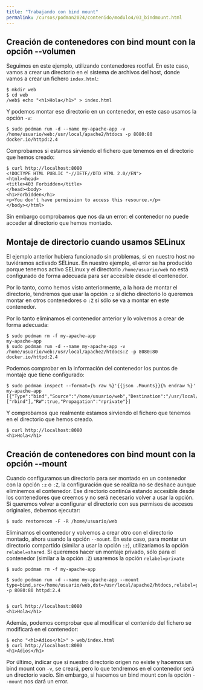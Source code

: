 ```yaml
---
title: "Trabajando con bind mount"
permalink: /cursos/podman2024/contenido/modulo4/03_bindmount.html
---
```


## Creación de contenedores con bind mount con la opción --volumen

Seguimos en este ejemplo, utilizando contenedores rootful. En este caso, vamos a crear un directorio en el sistema de archivos del host, donde vamos a crear un fichero `index.html`:

```
$ mkdir web
$ cd web
/web$ echo "<h1>Hola</h1>" > index.html
```

Y podemos montar ese directorio en un contenedor, en este caso usamos la opción `-v`:

```
$ sudo podman run -d --name my-apache-app -v /home/usuario/web:/usr/local/apache2/htdocs -p 8080:80 docker.io/httpd:2.4
```

Comprobamos si estamos sirviendo el fichero que tenemos en el directorio que hemos creado:

```
$ curl http://localhost:8080
<!DOCTYPE HTML PUBLIC "-//IETF//DTD HTML 2.0//EN">
<html><head>
<title>403 Forbidden</title>
</head><body>
<h1>Forbidden</h1>
<p>You don't have permission to access this resource.</p>
</body></html>
```

Sin embargo comprobamos que nos da un error: el contenedor no puede acceder al directorio que hemos montado.

## Montaje de directorio cuando usamos SELinux

El ejemplo anterior hubiera funcionado sin problemas, si en nuestro host no tuviéramos activado SELinux. 
En nuestro ejemplo, el error se ha producido porque tenemos activo SELinux y el directorio `/home/usuario/web` no está configurado de forma adecuada para ser accesible desde el contenedor.

Por lo tanto, como hemos visto anteriormente, a la hora de montar el directorio, tendremos que usar la opción `:z` si dicho directorio lo queremos montar en otros contenedores o `:Z` si sólo se va a montar en este contenedor.

Por lo tanto eliminamos el contenedor anterior y lo volvemos a crear de forma adecuada:

```
$ sudo podman rm -f my-apache-app
my-apache-app
$ sudo podman run -d --name my-apache-app -v /home/usuario/web:/usr/local/apache2/htdocs:Z -p 8080:80 docker.io/httpd:2.4
```

Podemos comprobar en la información del contenedor los puntos de montaje que tiene configurado:

```
$ sudo podman inspect --format={% raw %}'{{json .Mounts}}{% endraw %}' my-apache-app 
[{"Type":"bind","Source":"/home/usuario/web","Destination":"/usr/local/apache2/htdocs","Driver":"","Mode":"","Options":["rbind"],"RW":true,"Propagation":"rprivate"}]
```

Y comprobamos que realmente estamos sirviendo el fichero que tenemos en el directorio que hemos creado.

```
$ curl http://localhost:8080
<h1>Hola</h1>
```

## Creación de contenedores con bind mount con la opción --mount

Cuando configuramos un directorio para ser montado en un contenedor con la opción `:z` o `:Z`, la configuración que se realiza no se deshace aunque eliminemos el contenedor. Ese directorio continúa estando accesible desde los contenedores que creemos y no será necesario volver a usar la opción. Si queremos volver a configurar el directorio con sus permisos de accesos originales, debemos ejecutar:

```
$ sudo restorecon -F -R /home/usuario/web
```

Eliminamos el contenedor y volvemos a crear otro con el directorio montado, ahora usando la opción `--mount`. En este caso, para montar un directorio compartido (similar a usar la opción `:z`), utilizaríamos la opción `relabel=shared`. Si queremos hacer un montaje privado, sólo para el contenedor (similar a la opción `:Z`) usaremos la opción `relabel=private`

```
$ sudo podman rm -f my-apache-app 

$ sudo podman run -d --name my-apache-app --mount type=bind,src=/home/usuario/web,dst=/usr/local/apache2/htdocs,relabel=private -p 8080:80 httpd:2.4


$ curl http://localhost:8080
<h1>Hola</h1>
```

Además, podemos comprobar que al modificar el contenido del fichero se modificará en el contenedor:

```
$ echo "<h1>Adios</h1>" > web/index.html 
$ curl http://localhost:8080
<h1>Adios</h1>
```

Por último, indicar que si nuestro directorio origen no existe y hacemos un bind mount con `-v`, se creará, pero lo que tendremos en el contenedor será un directorio vacío. Sin embargo, si hacemos un bind mount con la opción `--mount` nos dará un error.
